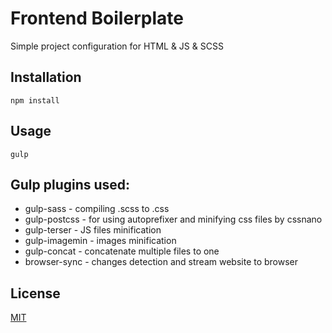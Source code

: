 # Frontend Boilerplate

Simple project configuration for HTML & JS & SCSS

## Installation


```
npm install
```

## Usage

```
gulp
```
## Gulp plugins used:

- gulp-sass - compiling .scss to .css
- gulp-postcss - for using autoprefixer and minifying css files by cssnano
- gulp-terser - JS files minification
- gulp-imagemin - images minification
- gulp-concat - concatenate multiple files to one
- browser-sync - changes detection and stream website to browser



## License
[MIT](https://choosealicense.com/licenses/mit/)